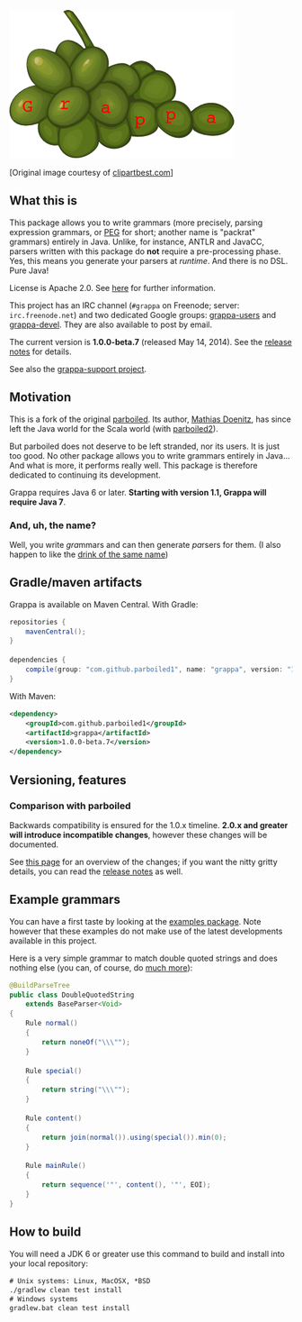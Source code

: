 ![logo](misc/grappa-logo.png)

\[Original image courtesy of [clipartbest.com](http://www.clipartbest.com/clipart-Kin5EMyiq)\]

## What this is

This package allows you to write grammars (more precisely, parsing expression grammars, or
[PEG](http://en.wikipedia.org/wiki/Parsing_expression_grammar) for short; another name is "packrat"
grammars) entirely in Java. Unlike, for instance, ANTLR and JavaCC, parsers written with this
package do **not** require a pre-processing phase. Yes, this means you generate your parsers at
_runtime_. And there is no DSL.  Pure Java!

License is Apache 2.0. See [here](https://github.com/parboiled1/project-info) for further
information.

This project has an IRC channel (`#grappa` on Freenode; server: `irc.freenode.net`) and two
dedicated Google groups: [grappa-users](http://groups.google.com/d/forum/grappa-users) and
[grappa-devel](http://groups.google.com/d/forum/grappa-devel). They are also available to post by
email.

The current version is **1.0.0-beta.7** (released May 14, 2014). See the [release
notes](RELEASE-NOTES.md) for details.

See also the [grappa-support project](https://github.com/parboiled1/grappa-support).

## Motivation

This is a fork of the original [parboiled](https://github.com/sirthias/parboiled). Its author,
[Mathias Doenitz](https://github.com/sirthias), has since left the Java world for the Scala world
(with [parboiled2](https://github.com/sirthias/parboiled2)).

But parboiled does not deserve to be left stranded, nor its users. It is just too good. No other
package allows you to write grammars entirely in Java... And what is more, it performs really well.
This package is therefore dedicated to continuing its development.

Grappa requires Java 6 or later. **Starting with version 1.1, Grappa will require Java 7**.

### And, uh, the name?

Well, you write <i>gra</i>mmars and can then generate <i>pa</i>rsers for them. (I also happen to
like the [drink of the same name](http://www.istitutograppa.org/))

## Gradle/maven artifacts

Grappa is available on Maven Central. With Gradle:

```groovy
repositories {
    mavenCentral();
}

dependencies {
    compile(group: "com.github.parboiled1", name: "grappa", version: "1.0.0-beta.7");
}
```

With Maven:

```xml
<dependency>
    <groupId>com.github.parboiled1</groupId>
    <artifactId>grappa</artifactId>
    <version>1.0.0-beta.7</version>
</dependency>
```

## Versioning, features

### Comparison with parboiled

Backwards compatibility is ensured for the 1.0.x timeline. **2.0.x and greater will introduce
incompatible changes**, however these changes will be documented.

See [this
page](https://github.com/parboiled1/grappa/wiki/Overview:-grappa-1.0.x-vs-parboiled-java) for an
overview of the changes; if you want the nitty gritty details, you can read the [release
notes](https://github.com/parboiled1/grappa/blob/master/RELEASE-NOTES.md) as well.

## Example grammars

You can have a first taste by looking at the [examples
package](https://github.com/parboiled1/parboiled-examples). Note however that these examples do not
make use of the latest developments available in this project.

Here is a very simple grammar to match double quoted strings and does nothing else (you can, of
course, do [much more](https://github.com/parboiled1/parboiled/wiki)):

```java
@BuildParseTree
public class DoubleQuotedString
    extends BaseParser<Void>
{
    Rule normal()
    {
        return noneOf("\\\"");
    }

    Rule special()
    {
        return string("\\\"");
    }

    Rule content()
    {
        return join(normal()).using(special()).min(0);
    }

    Rule mainRule()
    {
        return sequence('"', content(), '"', EOI);
    }
}
```

## How to build

You will need a JDK 6 or greater use this command to build and install into your local repository:

```
# Unix systems: Linux, MacOSX, *BSD
./gradlew clean test install
# Windows systems
gradlew.bat clean test install
```

